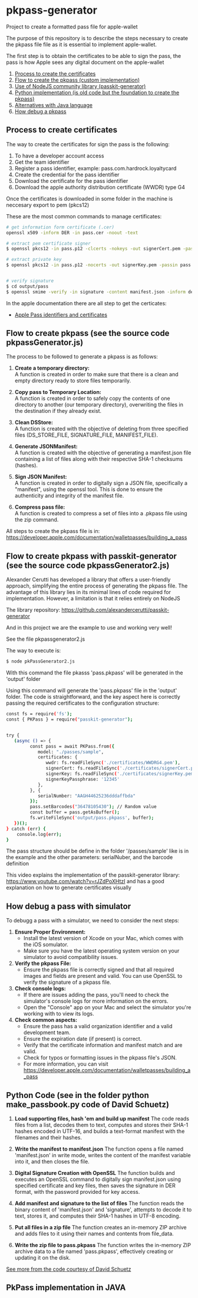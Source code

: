 # pkpass-generator
Project to create a formatted pass file for apple-wallet

The purpose of this repository is to describe the steps necessary to create the pkpass file
file as it is essential to implement apple-wallet.

The first step is to obtain the certificates to be able to sign the pass, the pass is how
Apple sees any digital document on the apple-wallet

1. [Process to create the certificates](#process-to-create-certificates)
2. [Flow to create the pkpass (custom implementation)](#flow-to-create-pkpass-see-the-source-code-pkpassgeneratorjs)
3. [Use of NodeJS community library (passkit-generator)](#flow-to-create-pkpass-with-passkit-generator-see-the-source-code-pkpassgenerator2js)
4. [Python implementation (is old code but the foundation to create the pkpass)](#python-code-see-in-the-folder-python-make_passbookpy-code-of-david-schuetz)
5. [Alternatives with Java language](#pkpass-implementation-in-java)
6. [How debug a pkpass](#how-debug-a-pass-with-simulator)


## Process to create certificates

The way to create the certificates for sign the pass is the following:

1. To have a developer account access
2. Get the team identifier
3. Register a pass identifier, example: pass.com.hardrock.loyaltycard
4. Create the credential for the pass identifier
5. Download the certificate for the pass identifier 
6. Download the apple authority distribution certificate (WWDR) type G4

Once the certificates is downloaded in some folder in the machine is neccesary export to pem (pkcs12)

These are the most common commands to manage certificates:

```bash
# get information form certificate (.cer)
openssl x509 -inform DER -in pass.cer -noout -text

# extract pem certificate signer 
$ openssl pkcs12 -in pass.p12 -clcerts -nokeys -out signerCert.pem -passin pass:12345 -info -legacy

# extract private key
$ openssl pkcs12 -in pass.p12 -nocerts -out signerKey.pem -passin pass:12345 -passout pass:12345 -info -legacy


# verify signature
$ cd output/pass
$ openssl smime -verify -in signature -content manifest.json -inform der -noverify
```

In the apple documentation there are all step to get the certicates:

- [Apple Pass identifiers and certificates](https://developer.apple.com/help/account/configure-app-capabilities/create-wallet-identifiers-and-certificates)


## Flow to create pkpass (see the source code pkpassGenerator.js)

The process to be followed to generate a pkpass is as follows:

1. **Create a temporary directory:**  
   A function is created in order to make sure that there is a clean and empty directory ready to store files temporarily.

2. **Copy pass to Temporary Location:**  
   A function is created in order to safely copy the contents of one directory to another (our temporary directory), overwriting the files in the destination if they already exist.

3. **Clean DSStore:**  
   A function is created with the objective of deleting from three specified files (DS_STORE_FILE, SIGNATURE_FILE, MANIFEST_FILE).

4. **Generate JSONManifest:**  
   A function is created with the objective of generating a manifest.json file containing a list of files along with their respective SHA-1 checksums (hashes).

5. **Sign JSON Manifest:**  
   A function is created in order to digitally sign a JSON file, specifically a "manifest", using the openssl tool. This is done to ensure the authenticity and integrity of the manifest file.

6. **Compress pass file:**  
   A function is created to compress a set of files into a .pkpass file using the zip command. 


All steps to create the pkpass file is in: https://developer.apple.com/documentation/walletpasses/building_a_pass


## Flow to create pkpass with passkit-generator (see the source code pkpassGenerator2.js)

Alexander Cerutti has developed a library that offers a user-friendly approach, simplifying the entire process of generating the pkpass file. The advantage of this library lies in its minimal lines of code required for implementation. However, a limitation is that it relies entirely on NodeJS

The library repository:
https://github.com/alexandercerutti/passkit-generator

And in this project we are the example to use and working very well!

See the file pkpassgenerator2.js

The way to execute is:

```bash
$ node pkPassGenerator2.js
```

With this command the file pkasss 'pass.pkpass' will be generated in the 'output' folder

Using this command will generate the 'pass.pkpass' file in the 'output' folder. The code is straightforward, and the key aspect here is correctly passing the required certificates to the configuration structure:

```bash
const fs = require('fs');
const { PKPass } = require("passkit-generator");


try {
   (async () => {
         const pass = await PKPass.from({
            model: "./passes/sample",
            certificates: {
               wwdr: fs.readFileSync('./certificates/WWDRG4.pem'),
               signerCert: fs.readFileSync('./certificates/signerCert.pem'),
               signerKey: fs.readFileSync('./certificates/signerKey.pem'),
               signerKeyPassphrase: '12345'
            },
         }, {
            serialNumber: "AAGH44625236dddaffbda"
         });
         pass.setBarcodes("36478105430"); // Random value
         const buffer = pass.getAsBuffer();
         fs.writeFileSync('output/pass.pkpass', buffer);
   })();
} catch (err) {
	console.log(err);
}
```

The pass structure should be define in the folder '/passes/sample' like is in the example
and the other parameters: serialNuber, and the barcode definition

This video explains the implementation of the passkit-generator library: https://www.youtube.com/watch?v=rJZdPoXHtzI
and has a good explanation on how to generate certificates visually


## How debug a pass with simulator

To debugg a pass with a simulator, we need to consider the next steps:

1. **Ensure Proper Environment:**
   - Install the latest version of Xcode on your Mac, which comes with the iOS somulator.
   - Make sure you have the latest operating system version on your simulator to avoid compatibility issues.
2. **Verify the pkpass File:**
   - Ensure the pkpass file is correctly signed and that all required images and fields are present and valid. You can use OpenSSL to verify the signature of a pkpass file.
3. **Check console logs:**
   - If there are issues adding the pass, you'll need to check the simulator's console logs for more information on the errors.
   - Open the "Console" app on your Mac and select the simulator you're working with to view its logs.
4. **Check common aspects:**
   - Ensure the pass has a valid organization identifier and a valid development team.
   - Ensure the expiration date (if present) is correct.
   - Verify that the certificate information and manifest match and are valid.
   - Check for typos or formatting issues in the pkpass file's JSON.
   - For more information, you can visit https://developer.apple.com/documentation/walletpasses/building_a_pass

## Python Code (see in the folder python make_passbook.py code of David Schuetz)

1. **Load supporting files, hash 'em and build up manifest** 
   The code reads files from a list, decodes them to text, computes and stores their SHA-1 hashes encoded in UTF-16, and builds a text-format manifest with the filenames and their hashes.

2. **Write the manifest to manifest.json**
   The function opens a file named 'manifest.json' in write mode, writes the content of the manifest variable into it, and then closes the file.

3. **Digital Signature Creation with OpenSSL**
   The function builds and executes an OpenSSL command to digitally sign manifest.json using specified certificate and key files, then saves the signature in DER format, with the password provided for key access.

4. **Add manifest and signature to the list of files**
   The function reads the binary content of 'manifest.json' and 'signature', attempts to decode it to text, stores it, and computes their SHA-1 hashes in UTF-8 encoding.

5. **Put all files in a zip file**
   The function creates an in-memory ZIP archive and adds files to it using their names and contents from file_data.

6. **Write the zip file to pass.pkpass**
   The function writes the in-memory ZIP archive data to a file named 'pass.pkpass', effectively creating or updating it on the disk.

[See more from the code courtesy of David Schuetz](https://gist.github.com/phoikoi/797be3a230959caa3039769bc7d4dba2)

## PkPass implementation in JAVA
